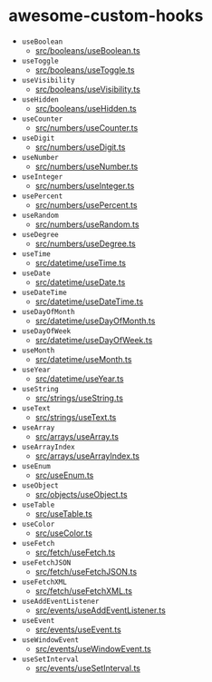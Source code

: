 
# awesome-custom-hooks
* `useBoolean`
	- [src/booleans/useBoolean.ts](https://github.com/iaseth/awesome-custom-hooks/blob/master/src/booleans/useBoolean.ts)
* `useToggle`
	- [src/booleans/useToggle.ts](https://github.com/iaseth/awesome-custom-hooks/blob/master/src/booleans/useToggle.ts)
* `useVisibility`
	- [src/booleans/useVisibility.ts](https://github.com/iaseth/awesome-custom-hooks/blob/master/src/booleans/useVisibility.ts)
* `useHidden`
	- [src/booleans/useHidden.ts](https://github.com/iaseth/awesome-custom-hooks/blob/master/src/booleans/useHidden.ts)
* `useCounter`
	- [src/numbers/useCounter.ts](https://github.com/iaseth/awesome-custom-hooks/blob/master/src/numbers/useCounter.ts)
* `useDigit`
	- [src/numbers/useDigit.ts](https://github.com/iaseth/awesome-custom-hooks/blob/master/src/numbers/useDigit.ts)
* `useNumber`
	- [src/numbers/useNumber.ts](https://github.com/iaseth/awesome-custom-hooks/blob/master/src/numbers/useNumber.ts)
* `useInteger`
	- [src/numbers/useInteger.ts](https://github.com/iaseth/awesome-custom-hooks/blob/master/src/numbers/useInteger.ts)
* `usePercent`
	- [src/numbers/usePercent.ts](https://github.com/iaseth/awesome-custom-hooks/blob/master/src/numbers/usePercent.ts)
* `useRandom`
	- [src/numbers/useRandom.ts](https://github.com/iaseth/awesome-custom-hooks/blob/master/src/numbers/useRandom.ts)
* `useDegree`
	- [src/numbers/useDegree.ts](https://github.com/iaseth/awesome-custom-hooks/blob/master/src/numbers/useDegree.ts)
* `useTime`
	- [src/datetime/useTime.ts](https://github.com/iaseth/awesome-custom-hooks/blob/master/src/datetime/useTime.ts)
* `useDate`
	- [src/datetime/useDate.ts](https://github.com/iaseth/awesome-custom-hooks/blob/master/src/datetime/useDate.ts)
* `useDateTime`
	- [src/datetime/useDateTime.ts](https://github.com/iaseth/awesome-custom-hooks/blob/master/src/datetime/useDateTime.ts)
* `useDayOfMonth`
	- [src/datetime/useDayOfMonth.ts](https://github.com/iaseth/awesome-custom-hooks/blob/master/src/datetime/useDayOfMonth.ts)
* `useDayOfWeek`
	- [src/datetime/useDayOfWeek.ts](https://github.com/iaseth/awesome-custom-hooks/blob/master/src/datetime/useDayOfWeek.ts)
* `useMonth`
	- [src/datetime/useMonth.ts](https://github.com/iaseth/awesome-custom-hooks/blob/master/src/datetime/useMonth.ts)
* `useYear`
	- [src/datetime/useYear.ts](https://github.com/iaseth/awesome-custom-hooks/blob/master/src/datetime/useYear.ts)
* `useString`
	- [src/strings/useString.ts](https://github.com/iaseth/awesome-custom-hooks/blob/master/src/strings/useString.ts)
* `useText`
	- [src/strings/useText.ts](https://github.com/iaseth/awesome-custom-hooks/blob/master/src/strings/useText.ts)
* `useArray`
	- [src/arrays/useArray.ts](https://github.com/iaseth/awesome-custom-hooks/blob/master/src/arrays/useArray.ts)
* `useArrayIndex`
	- [src/arrays/useArrayIndex.ts](https://github.com/iaseth/awesome-custom-hooks/blob/master/src/arrays/useArrayIndex.ts)
* `useEnum`
	- [src/useEnum.ts](https://github.com/iaseth/awesome-custom-hooks/blob/master/src/useEnum.ts)
* `useObject`
	- [src/objects/useObject.ts](https://github.com/iaseth/awesome-custom-hooks/blob/master/src/objects/useObject.ts)
* `useTable`
	- [src/useTable.ts](https://github.com/iaseth/awesome-custom-hooks/blob/master/src/useTable.ts)
* `useColor`
	- [src/useColor.ts](https://github.com/iaseth/awesome-custom-hooks/blob/master/src/useColor.ts)
* `useFetch`
	- [src/fetch/useFetch.ts](https://github.com/iaseth/awesome-custom-hooks/blob/master/src/fetch/useFetch.ts)
* `useFetchJSON`
	- [src/fetch/useFetchJSON.ts](https://github.com/iaseth/awesome-custom-hooks/blob/master/src/fetch/useFetchJSON.ts)
* `useFetchXML`
	- [src/fetch/useFetchXML.ts](https://github.com/iaseth/awesome-custom-hooks/blob/master/src/fetch/useFetchXML.ts)
* `useAddEventListener`
	- [src/events/useAddEventListener.ts](https://github.com/iaseth/awesome-custom-hooks/blob/master/src/events/useAddEventListener.ts)
* `useEvent`
	- [src/events/useEvent.ts](https://github.com/iaseth/awesome-custom-hooks/blob/master/src/events/useEvent.ts)
* `useWindowEvent`
	- [src/events/useWindowEvent.ts](https://github.com/iaseth/awesome-custom-hooks/blob/master/src/events/useWindowEvent.ts)
* `useSetInterval`
	- [src/events/useSetInterval.ts](https://github.com/iaseth/awesome-custom-hooks/blob/master/src/events/useSetInterval.ts)



